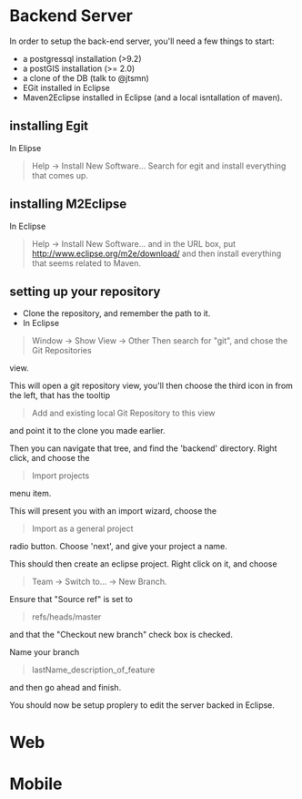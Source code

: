 # Backend Server
In order to setup the back-end server, you'll need a few things to start:
* a postgressql installation (>9.2)
* a postGIS installation (>= 2.0)
* a clone of the DB (talk to @jtsmn)
* EGit installed in Eclipse
* Maven2Eclipse installed in Eclipse (and a local isntallation of maven).

## installing Egit
In Elipse
> Help -> Install New Software...
Search for 
> egit
and install everything that comes up.

## installing M2Eclipse
In Eclipse
> Help -> Install New Software...
and in the URL box, put 
> http://www.eclipse.org/m2e/download/
and then install everything that seems related to Maven.

## setting up your repository
* Clone the repository, and remember the path to it.
* In Eclipse
> Window -> Show View -> Other
Then search for "git", and chose the
> Git Repositories

view.

This will open a git repository view, you'll then choose the third icon in from
the left, that has the tooltip
> Add and existing local Git Repository to this view

and point it to the clone you made earlier.

Then you can navigate that tree, and find the 'backend' directory. Right click,
and choose the
>Import projects

menu item.

This will present you with an import wizard, choose the
> Import as a general project

radio button. Choose 'next', and give your project a name.

This should then create an eclipse project. Right click on it, and choose
> Team -> Switch to... -> New Branch.

Ensure that "Source ref" is set to 
> refs/heads/master

and that the "Checkout new branch" check box is checked.

Name your branch
> lastName_description_of_feature

and then go ahead and finish. 

You should now be setup proplery to edit the server backed in Eclipse.

# Web

# Mobile

